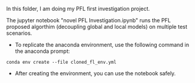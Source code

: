 In this folder, I am doing my PFL first investigation project.

The jupyter notebook "novel PFL Investigation.ipynb" runs the PFL proposed algorthim (decoupling global and local models) on multiple test scenarios.
* To replicate the anaconda environment, use the following command in the anaconda prompt:
```
conda env create --file cloned_fl_env.yml
```
* After creating the environment, you can use the notebook safely.
